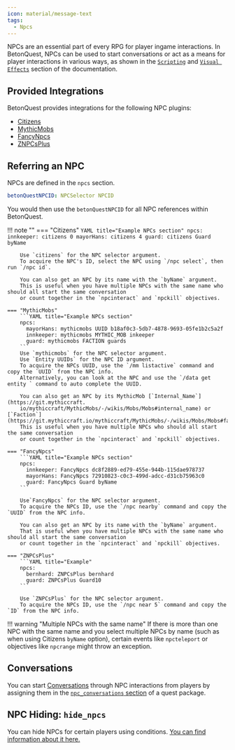 ```yaml
---
icon: material/message-text
tags:
  - Npcs
---
```


NPCs are an essential part of every RPG for player ingame interactions.
In BetonQuest, NPCs can be used to start conversations or act as a means for player interactions in various ways,
as shown in the [`Scripting`](../Scripting/About-Scripting.md) and [`Visual Effects`](../Visual-Effects/NPC-Effects/NPC-Hiding.md)
section of the documentation.

## Provided Integrations

BetonQuest provides integrations for the following NPC plugins:

- [Citizens](../Scripting/Building-Blocks/Integration-List.md#citizens)
- [MythicMobs](../Scripting/Building-Blocks/Integration-List.md#mythicmobs)
- [FancyNpcs](../Scripting/Building-Blocks/Integration-List.md#fancynpcs)
- [ZNPCsPlus](../Scripting/Building-Blocks/Integration-List.md#znpcsplus)

## Referring an NPC

NPCs are defined in the `npcs` section.

```YAML title="NPC Referencing Syntax"
betonQuestNPCID: NPCSelector NPCID
```
You would then use the `betonQuestNPCID` for all NPC references within BetonQuest.

!!! note ""
    === "Citizens"
        ```YAML title="Example NPCs section"
        npcs:
          innkeeper: citizens 0
          mayorHans: citizens 4
          guard: citizens Guard byName
        ```
       
        Use `citizens` for the NPC selector argument.
        To acquire the NPC's ID, select the NPC using `/npc select`, then run `/npc id`.
     
        You can also get an NPC by its name with the `byName` argument.
        This is useful when you have multiple NPCs with the same name who should all start the same conversation
        or count together in the `npcinteract` and `npckill` objectives.
            
    === "MythicMobs"
        ```YAML title="Example NPCs section"
        npcs:
          mayorHans: mythicmobs UUID b18af0c3-5db7-4878-9693-05fe1b2c5a2f
          innkeeper: mythicmobs MYTHIC_MOB inkeeper
          guard: mythicmobs FACTION guards
        ```
        Use `mythicmobs` for the NPC selector argument.
        Use `Entity UUIDs` for the NPC ID argument.
        To acquire the NPCs UUID, use the `/mm listactive` command and copy the `UUID` from the NPC info.
        Alternatively, you can look at the NPC and use the `/data get entity ` command to auto complete the UUID.
     
        You can also get an NPC by its MythicMob [`Internal_Name`](https://git.mythiccraft.
        io/mythiccraft/MythicMobs/-/wikis/Mobs/Mobs#internal_name) or [`Faction`](https://git.mythiccraft.io/mythiccraft/MythicMobs/-/wikis/Mobs/Mobs#faction).
        This is useful when you have multiple NPCs who should all start the same conversation
        or count together in the `npcinteract` and `npckill` objectives.
            
    === "FancyNpcs"
        ```YAML title="Example NPCs section"
        npcs:
          innkeeper: FancyNpcs dc8f2889-ed79-455e-944b-115dae978737
          mayorHans: FancyNpcs 72910823-c0c3-499d-adcc-d31cb75963c0
          guard: FancyNpcs Guard byName
        ```
        
        Use`FancyNpcs` for the NPC selector argument.
        To acquire the NPCs ID, use the `/npc nearby` command and copy the `UUID` from the NPC info.
        
        You can also get an NPC by its name with the `byName` argument.
        That is useful when you have multiple NPCs with the same name who should all start the same conversation
        or count together in the `npcinteract` and `npckill` objectives.
            
    === "ZNPCsPlus"
        ```YAML title="Example"
        npcs:
          bernhard: ZNPCsPlus bernhard
          guard: ZNPCsPlus Guard10
        ```
        
        Use `ZNPCsPlus` for the NPC selector argument.
        To acquire the NPCs ID, use the `/npc near 5` command and copy the `ID` from the NPC info.

!!! warning "Multiple NPCs with the same name"
    If there is more than one NPC with the same name and you select multiple NPCs by name (such as when using 
    Citizens `byName` option), certain events like `npcteleport` or objectives like `npcrange` might throw an exception.
## Conversations

You can start [Conversations](Conversations.md) through NPC interactions from players by assigning them in the
[`npc_conversations` section](Conversations.md#binding-conversations-to-npcs) of a quest package.

## NPC Hiding: `hide_npcs`
You can hide NPCs for certain players using conditions.
[You can find information about it here.](../Visual-Effects/NPC-Effects/NPC-Hiding.md)
